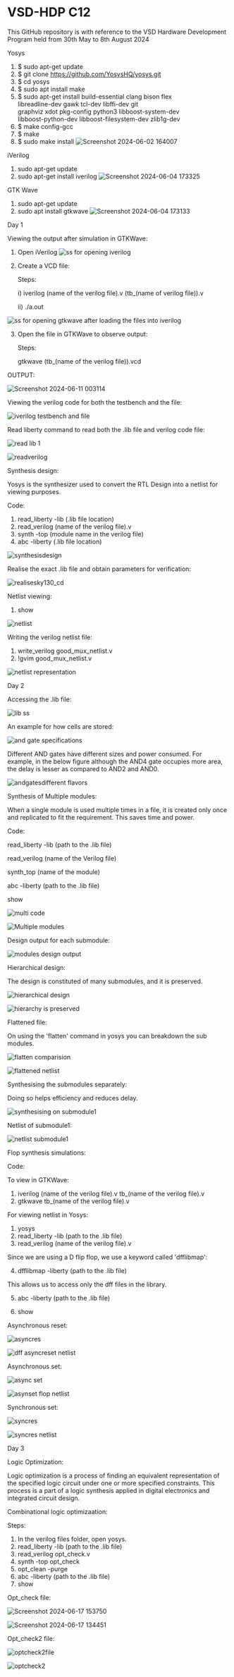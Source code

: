 # VSD-HDP C12
This GitHub repository is with reference to the VSD Hardware Development Program held from 30th May to 8th August 2024

Yosys

1)	$ sudo apt-get update
2)	$ git clone https://github.com/YosysHQ/yosys.git
3)	$ cd yosys
4)	$ sudo apt install make
5)	$ sudo apt-get install build-essential clang bison flex \
    libreadline-dev gawk tcl-dev libffi-dev git \
   graphviz xdot pkg-config python3 libboost-system-dev \
    libboost-python-dev libboost-filesystem-dev zlib1g-dev
6)	$ make config-gcc
7)	$ make
8)	$ sudo make install
![Screenshot 2024-06-02 164007](https://github.com/siddharthanand3/vsdhdp/assets/171400217/38640060-1f57-4b90-85ce-02d3d8da50b6)

iVerilog

1)   sudo apt-get update
2)   sudo apt-get install iverilog 
![Screenshot 2024-06-04 173325](https://github.com/siddharthanand3/vsdhdp/assets/171400217/0a4109eb-273c-4712-936b-3f2052e3cfb1)

GTK Wave

1)   sudo apt-get update
2)   sudo apt install gtkwave
![Screenshot 2024-06-04 173133](https://github.com/siddharthanand3/vsdhdp/assets/171400217/fe3a3ab1-4a81-4a36-a04c-decf631f9ade)

Day 1

Viewing the output after simulation in GTKWave:


1) Open iVerilog
![ss for opening iverilog](https://github.com/siddharthanand3/vsdhdp/assets/171400217/bbd88023-3ee5-4547-af92-191251f8c92a)

2) Create a VCD file:

   Steps:
   
   i) iverilog (name of the verilog file).v (tb_(name of verilog file)).v
   
   ii) ./a.out
   
![ss for opening gtkwave after loading the files into iverilog](https://github.com/siddharthanand3/vsdhdp/assets/171400217/9c023f1a-c651-4cfa-bcf2-e514f69397a1)

3) Open the file in GTKWave to observe output:

   Steps:
   
   gtkwave (tb_(name of the verilog file)).vcd

OUTPUT:

![Screenshot 2024-06-11 003114](https://github.com/siddharthanand3/vsdhdp/assets/171400217/6bbf9384-86a3-4b88-8fc3-092955a237b0)

Viewing the verilog code for both the testbench and the file:

![iverilog testbench and file](https://github.com/siddharthanand3/vsdhdp/assets/171400217/717bfe71-c7a4-4564-86d4-fcebb9355613)


Read liberty command to read both the .lib file and verilog code file:

![read lib 1](https://github.com/siddharthanand3/vsdhdp/assets/171400217/56b46a7a-631e-4660-9619-c3cd602aed9f)

![readverilog](https://github.com/siddharthanand3/vsdhdp/assets/171400217/d049566f-a9c8-4467-bf9e-f8bda294e001)


Synthesis design:

Yosys is the synthesizer used to convert the RTL Design into a netlist for viewing purposes.

Code:

1) read_liberty -lib (.lib file location)
2) read_verilog (name of the verilog file).v
3) synth -top (module name in the verilog file)
4) abc -liberty (.lib file location)

![synthesisdesign](https://github.com/siddharthanand3/vsdhdp/assets/171400217/4d2b9b0b-49b3-4724-b2da-8b40f6db723c)


Realise the exact .lib file and obtain parameters for verification:

![realisesky130_cd](https://github.com/siddharthanand3/vsdhdp/assets/171400217/3b53b11f-aed1-4861-9bda-9d96e9c0c53c)


Netlist viewing:
1) show

![netlist](https://github.com/siddharthanand3/vsdhdp/assets/171400217/b55cb99e-59a1-4503-ab0e-295d2aa938a9) 

Writing the verilog netlist file:

1) write_verilog good_mux_netlist.v
2) !gvim good_mux_netlist.v

![netlist representation](https://github.com/siddharthanand3/vsdhdp/assets/171400217/d73a9989-b0a8-40e5-8da8-13f942f19803)


Day 2

Accessing the .lib file:

![lib ss](https://github.com/siddharthanand3/vsdhdp/assets/171400217/70ad16b6-d6ef-4d75-a96d-5c1ec3e603b3)


An example for how cells are stored:

![and gate specifications](https://github.com/siddharthanand3/vsdhdp/assets/171400217/c3c1af4f-98fe-413f-afb6-94e4c11484dc)

Different AND gates have different sizes and power consumed. For example, in the below figure although the AND4 gate occupies more area, the delay is lesser as compared to AND2 and AND0.

![andgatesdifferent flavors](https://github.com/siddharthanand3/vsdhdp/assets/171400217/ad8e0ced-1908-4de6-9611-ede56eaa930f)

Synthesis of Multiple modules:

When a single module is used multiple times in a file, it is created only once and replicated to fit the requirement. This saves time and power.

Code:

read_liberty -lib (path to the .lib file)

read_verilog (name of the Verilog file)

synth_top (name of the module)

abc -liberty (path to the .lib file)

show

![multi code](https://github.com/siddharthanand3/vsdhdp/assets/171400217/18d34fc2-97a0-4bf9-86ac-a7eb8815d4c8)

![Multiple modules](https://github.com/siddharthanand3/vsdhdp/assets/171400217/bbdb9291-cf46-4a79-9b2e-fc8c14e0af55)


Design output for each submodule:

![modules design output](https://github.com/siddharthanand3/vsdhdp/assets/171400217/f3e49ebb-87d2-4428-b1f4-94b56407fc3c)


Hierarchical design:

The design is constituted of many submodules, and it is preserved.

![hierarchical design](https://github.com/siddharthanand3/vsdhdp/assets/171400217/418c90a1-3456-4ae4-ab94-c1ea064635ed)

![hierarchy is preserved](https://github.com/siddharthanand3/vsdhdp/assets/171400217/1ab9c081-60cc-4645-ad25-dc90a65bcc7c)


Flattened file:

On using the 'flatten' command in yosys you can breakdown the sub modules.

![flatten comparision](https://github.com/siddharthanand3/vsdhdp/assets/171400217/1e0cf6cb-1774-4803-822e-6bebfa6ac6f9)

![flattened netlist](https://github.com/siddharthanand3/vsdhdp/assets/171400217/91ed3a28-ec7f-4065-8f38-928a740bc226)


Synthesising the submodules separately:

Doing so helps efficiency and reduces delay.

![synthesising on submodule1](https://github.com/siddharthanand3/vsdhdp/assets/171400217/9e6e37fc-a678-4b4e-af03-b206d3ac4d4b)

Netlist of submodule1:

![netlist submodule1](https://github.com/siddharthanand3/vsdhdp/assets/171400217/4f60bb8c-f38f-4ec9-ae56-eb46b78f4791)


Flop synthesis simulations:

Code:

To view in GTKWave:

1) iverilog (name of the verilog file).v tb_(name of the verilog file).v
2) gtkwave tb_(name of the verilog file).v

For viewing netlist in Yosys:

1) yosys
2) read_liberty -lib (path to the .lib file)
3) read_verilog (name of the verilog file).v

Since we are using a D flip flop, we use a keyword called 'dfflibmap':

4) dfflibmap -liberty (path to the .lib file)

This allows us to access only the dff files in the library.

5) abc -liberty (path to the .lib file)

6) show

   
Asynchronous reset: 

![asyncres](https://github.com/siddharthanand3/vsdhdp/assets/171400217/87a3f977-9398-4950-a24b-ef3cf3877201)

![dff asyncreset netlist](https://github.com/siddharthanand3/vsdhdp/assets/171400217/a200e916-f8ce-4675-b058-7fb515ab7934)


Asynchronous set:

![async set](https://github.com/siddharthanand3/vsdhdp/assets/171400217/b1caee83-d554-4f2c-b9e9-eb34c6693631)

![asynset flop netlist](https://github.com/siddharthanand3/vsdhdp/assets/171400217/2903222e-2593-448f-84c5-ae5268412577)


Synchronous set:

![syncres](https://github.com/siddharthanand3/vsdhdp/assets/171400217/41b5ed2f-f264-4e66-9ad8-81f489941bf2)

![syncres netlist](https://github.com/siddharthanand3/vsdhdp/assets/171400217/304ea5a9-6cc9-4ef2-b263-fb7dc11a191f)


Day 3

Logic Optimization:

Logic optimization is a process of finding an equivalent representation of the specified logic circuit under one or more specified constraints. This process is a part of a logic synthesis applied in digital electronics and integrated circuit design.


Combinational logic optimizaation:

Steps:

1) In the verilog files folder, open yosys.
2) read_liberty -lib (path to the .lib file)
3) read_verilog opt_check.v
4) synth -top opt_check
5) opt_clean -purge
6) abc -liberty (path to the .lib file)
7) show


Opt_check file:

![Screenshot 2024-06-17 153750](https://github.com/siddharthanand3/vsdhdp/assets/171400217/ed137704-a63e-427a-ab6d-01b974ac73f9)

![Screenshot 2024-06-17 134451](https://github.com/siddharthanand3/vsdhdp/assets/171400217/157083a9-8d98-4263-b849-bb45faca0a36)


Opt_check2 file:

![optcheck2file](https://github.com/siddharthanand3/vsdhdp/assets/171400217/ea231afd-bd5e-4fa4-ad05-bf6e7aac3892)

![optcheck2](https://github.com/siddharthanand3/vsdhdp/assets/171400217/32b06234-f2a1-4261-b4a3-386bc211c161)



